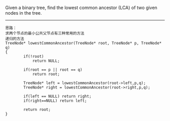 #
Given a binary tree, find the lowest common ancestor (LCA) of two given nodes in the tree.



---




```
思路：
求两个节点的最小公共父节点有三种常用的方法
递归的方法
TreeNode* lowestCommonAncestor(TreeNode* root, TreeNode* p, TreeNode* q)
{
        if(!root)
            return NULL;
        
        if(root == p || root == q)
            return root;
        
        TreeNode* left = lowestCommonAncestor(root->left,p,q);
        TreeNode* right = lowestCommonAncestor(root->right,p,q);
        
        if(left == NULL) return right;
        if(right==NULL) return left;
        
        return root;
}
```
